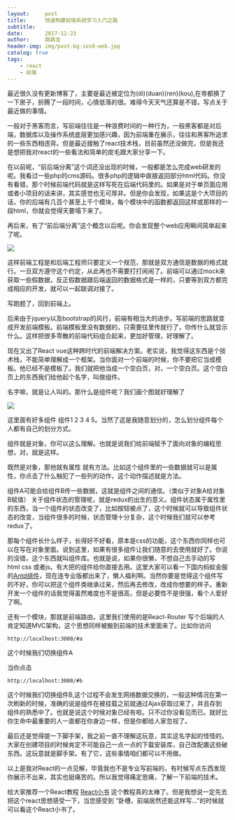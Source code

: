 ```yaml
---
layout:     post
title:      快速构建前端系统学习入门之路
subtitle:   
date:       2017-12-23
author:     跳跳龙
header-img: img/post-bg-ios9-web.jpg
catalog: true
tags:
    - react
    - 前端
---
```


最近很久没有更新博客了，主要是最近被定位为(di)(duan)(ren)(kou),在帝都换了一下房子，折腾了一段时间，心情低落的很。难得今天天气还算是不错，写点关于最近做的事情。

一般对于黑客而言，写前端往往是一种浪费时间的一种行为，一般黑客都是对后端，数据库以及操作系统底层更加感兴趣，因为前端重在展示，往往和黑客所追求的一些东西相违背。但是最近接触了react技术栈，目前虽然还没做完，但是我还是想把我对react的一些看法和简单的皮毛跟大家分享一下。

在以前呢，“前后端分离”这个词还没出现的时候，一般都是怎么完成web研发的呢。我看过一些php的cms源码。很多php的逻辑中直接返回部分html代码。你没有看错，那个时候前端代码就是这样写死在后端代码里的。如果是对于单页面应用或者小项目的话来讲，其实感觉也无可厚非。但是你会发现，如果这是个大项目的话，你的后端有几百个甚至上千个模块，每个模块中的函数都返回这样或那样的一段html，你就会觉得天要塌下来了。


再后来，有了“前后端分离”这个概念以后呢。你会发现整个web应用瞬间简单起来了呢。

![](http://tiaotiaolong.cn-bj.ufileos.com/blog05-0.jpg)


这样前端工程是和后端工程师只要定义一个规范，那就是双方通信是数据的格式就行。一旦双方遵守这个约定，从此再也不需要打打闹闹了。前端可以通过mock来获取一些假数据，反正假数据跟后端返回的数据格式是一样的，只要等到双方都完成相应的开发，就可以一起联调对接了。

写跑题了，回到前端上。

后来由于jquery以及bootstrap的风行，前端有相当大的进步。写前端的思路就变成开发前端模板。前端模板里没有数据的，只需要往里传就行了，你传什么就显示什么。这样把很多零散的前端代码组合起来，更加好管理，好理解了。

现在又出了React vue这种跨时代的前端解决方案。老实说，我觉得这东西是个技术栈，不能简单理解成一个框架。当你面对一个前端的时候，你不要把它当成模板。他已经不是模板了。我们就把他当成一个空白页，对，一个空白页。这个空白页上的东西我们给他起个名字，叫做组件。

名字嘛，就是让人叫的。那什么是组件呢？我们画个图就好理解了

![](http://tiaotiaolong.cn-bj.ufileos.com/blog05-1.jpg)

这里面有好多组件 组件1 2 3 4 5。当然了这是我随意划分的，怎么划分组件每个人都有自己的划分方式。

组件就是对象，你可以这么理解。也就是说我们给前端赋予了面向对象的编程思想，对，就是这样。

既然是对象，那他就有属性 就有方法。比如这个组件里的一些数据就可以是属性，你点击了什么触犯了一些列的动作，这个动作描述就是方法。

组件A可能会给组件B传一些数据，这就是组件之间的通信。（类似于对象A给对象B赋值）
关于组件状态的管理呢，就是redux的出生的意义。组件状态属于属性里的东西，当一个组件的状态改变了，比如按钮被点了，这个时候就可以导致组件状态的改变，当组件很多的时候，状态管理十分复杂，这个时候我们就可以参考redux了。

那每个组件长什么样子，长得好不好看，原本是css的功能，这个东西你同样也可以在写在对象里面。说到这里，如果有很多组件让我们随意的去使用就好了。你说的没错，这个东西就叫组件库。也就是说，如果你很懒，不想自己去手动的写html css 或者js。有大把的组件给你直接去用。这里大家可以看一下国内蚂蚁金服的[Antd组件](https://ant.design/index-cn)，现在连专业版都出来了，懒人福利啊。当然你要是觉得这个组件写的不好，你可以把这个组件类继承过来，然后再去修改，改成你想要的样子。重新开发一个组件的话我觉得虽然难度也不是很高，但是必要性不是很强，看个人爱好了啊。

还有一个模块，那就是前端路由。这里我们使用的是React-Router
写个后端的人肯定知道MVC架构，这个思想同样被搬到前端的技术里面来了。比如你访问

```
http://localhost:3000/#a
```
这个时候我们切换组件A

当你点击

```
http://localhost:3000/#b
```

这个时候我们切换组件B,这个过程不会发生网络数据交换的，一般这种情况在第一次刷新的时候，准确的说是组件在被挂载之前就通过Ajax获取过来了，并且存到组件的熟悉中了。也就是说这个时候对象已经有啦。只不过你没看见而已。就好比你生命中最重要的人一直都在你身边一样，但是你都给人家忽视了。


最后还是觉得提一下脚手架，我之前一直不理解这玩意，其实这名字起的怪怪的。大家在创建项目的时候肯定不可能自己一点一点的下载安装库，自己改配置这些破东西。这玩意就是脚手架。有了它，这些事情咱们都可以不用做。

以上是我对React的一点见解，毕竟我也不是专业写前端的，有时候写点东西发现你展示不出来，其实也挺痛苦的。所以我觉得痛定思痛，了解一下前端的技术。

给大家推荐一个React教程 [React小书](http://react.huziketang.com) 这个教程真的太棒了。但是我想说一定先去把这个react思想感受一下，当您感受到 "卧槽，前端居然还能这样写..."的时候就可以看这个React小书了。








